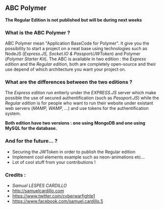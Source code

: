 ## ABC Polymer

**The Regular Edition is not published but will be during next weeks**

### What is the ABC Polymer ?

ABC Polymer mean "Application BaseCode for Polymer". It give you the possibility to start a project on a neat base using technologies such as NodeJS (*Express.JS, Socket.IO & Passport/JWToken*) and Polymer (*Polymer Starter Kit*). The ABC is available in two edition : the *Express edition* and the *Regular edition*, both are completely open-source and their use depend of which architecture you want your project on.

### What are the differences between the two editions ?
                  
The *Express edition* run entierly under the *EXPRESS.JS* server which make possible the use of secured authentification (such as *Passport.JS*) while the *Regular edition* is for people who want to run their website under existant web servers (*MAMP, WAMP, ...*) and use tokens for the authentification system.

**Both edition have two versions : one using MongoDB and one using MySQL for the database.**

### And for the future... ?

* Securing the JWToken in order to publish the Regular edition
* Implement cool elements example such as neon-animations etc...
* Lot of cool stuff from your contributions !

### Credits :

* *Samuel LESPES CARDILLO*
* http://samuelcardillo.com
* https://www.twitter.com/cyberwarfighte1
* https://www.facebook.com/samuel.cardillo.5
